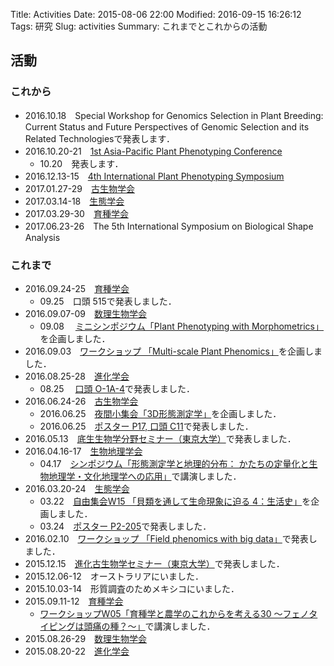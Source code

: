 Title: Activities
Date: 2015-08-06 22:00
Modified: 2016-09-15 16:26:12
Tags: 研究
Slug: activities
Summary: これまでとこれからの活動

## 活動
### これから
* 2016.10.18　Special Workshop for Genomics Selection in Plant Breeding: Current Status and Future Perspectives of Genomic Selection and its Related Technologiesで発表します．
* 2016.10.20-21　[1st Asia-Pacific Plant Phenotyping Conference](http://www.appp-con.org/)
	* 10.20　発表します．
* 2016.12.13-15　[4th International Plant Phenotyping Symposium](http://www.cimmyt.org/event/4th-international-plant-phenotyping-symposium/)
* 2017.01.27-29　[古生物学会](http://www.palaeo-soc-japan.jp/index.html) 
* 2017.03.14-18　[生態学会](http://www.esj.ne.jp/meeting/64/)
* 2017.03.29-30　[育種学会](http://www.nacos.com/jsb/06/06top.html)
* 2017.06.23-26　The 5th International Symposium on Biological Shape Analysis


### これまで
* 2016.09.24-25　[育種学会](http://www.nacos.com/jsb/06/06gaiyou.html)
	* 09.25　口頭 515で発表しました．
* 2016.09.07-09　[数理生物学会](http://bio-math10.biology.kyushu-u.ac.jp/jsmb2016/home.html)
	* 09.08　 [ミニシンポジウム「Plant Phenotyping with Morphometrics」](http://bio-math10.biology.kyushu-u.ac.jp/jsmb2016/minisymposia.html)を企画しました．
* 2016.09.03　[ワークショップ 「Multi-scale Plant Phenomics」](http://www.morphometrics.jp/pages/workshop2016plantphenomics.html)を企画しました．
* 2016.08.25-28　[進化学会](http://www.kuba.co.jp/sesj2016/)
	* 08.25　 [口頭 O-1A-4](http://www.kuba.co.jp/sesj2016/program.html)で発表しました．
* 2016.06.24-26　[古生物学会](http://www.palaeo-soc-japan.jp/index.html)
	* 2016.06.25　[夜間小集会「3D形態測定学」](http://www.morphometrics.jp/pages/workshop2016psj.html)を企画しました．
	* 2016.06.25　[ポスター P17, 口頭 C11](http://www.palaeo-soc-japan.jp/download/meeting_program_PDF/1606_Fukui_program.pdf)で発表しました．
* 2016.05.13　[底生生物学分野セミナー（東京大学）](http://www.ecosystem.aori.u-tokyo.ac.jp/benthos/)で発表しました．
* 2016.04.16-17　[生物地理学会](http://biogeo.a.la9.jp/)
	* 04.17　[シンポジウム「形態測定学と地理的分布： かたちの定量化と生物地理学・文化地理学への応用」](http://biogeo.a.la9.jp/meeting/sympo/2016%20program.htm)で講演しました．
* 2016.03.20-24　[生態学会](http://www.esj.ne.jp/meeting/63/ "第63回日本生態学会大会@仙台")
	* 03.22　[自由集会W15 「貝類を通して生命現象に迫る 4：生活史」](http://www.molluscoida.org/workshops/workshop2016esj)を企画しました．
	* 03.24　[ポスター P2-205](http://www.esj.ne.jp/meeting/abst/63/poster_P2-204_.html)で発表しました．
* 2016.02.10　[ワークショップ 「Field phenomics with big data」](https://sites.google.com/a/ut-biomet.org/pheno-ws/home)で発表しました．
* 2015.12.15　[進化古生物学セミナー（東京大学）](https://sites.google.com/site/todaisemipbio/)で発表しました．	
* 2015.12.06-12　オーストラリアにいました．
* 2015.10.03-14　形質調査のためメキシコにいました．
* 2015.09.11-12　[育種学会](http://www.nacos.com/jsb/06/06gaiyou.html "第128回講演会@新潟大学")
	* [ワークショップW05「育種学と農学のこれからを考える30 〜フェノタイピングは頭痛の種？〜」](https://sites.google.com/a/ut-biomet.org/jsb-2015autumn-workshop/)で講演しました．
* 2015.08.26-29　[数理生物学会](http://jsmbcjk2015.webcrow.jp/jp/index.html "2015年日本数理生物学会/日中韓数理生物学コロキウム合同大会@同志社大学")
* 2015.08.20-22　[進化学会](http://evolgen.biol.se.tmu.ac.jp/sesj2015/ "New Technologyが拓く進化学の新地平@中央大学")